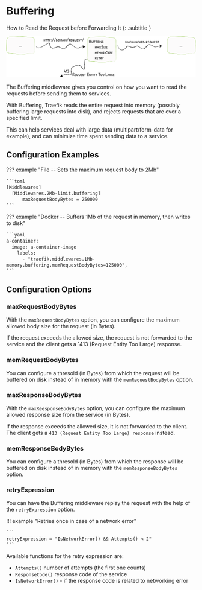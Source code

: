 # Buffering

How to Read the Request before Forwarding It
{: .subtitle }

![Buffering](../assets/img/middleware/buffering.png)

The Buffering middleware gives you control on how you want to read the requests before sending them to services.

With Buffering, Traefik reads the entire request into memory (possibly buffering large requests into disk), and rejects requests that are over a specified limit.

This can help services deal with large data (multipart/form-data for example), and can minimize time spent sending data to a service.

## Configuration Examples

??? example "File -- Sets the maximum request body to 2Mb"
    
    ```toml
    [Middlewares]
      [Middlewares.2Mb-limit.buffering]
          maxRequestBodyBytes = 250000
    ``` 

??? example "Docker -- Buffers 1Mb of the request in memory, then writes to disk"

    ```yaml
    a-container:
      image: a-container-image 
        labels:
          - "traefik.middlewares.1Mb-memory.buffering.memRequestBodyBytes=125000",
    ```

## Configuration Options

### maxRequestBodyBytes

With the `maxRequestBodyBytes` option, you can configure the maximum allowed body size for the request (in Bytes).

If the request exceeds the allowed size, the request is not forwarded to the service and the client gets a `413 (Request Entity Too Large) response.

### memRequestBodyBytes

You can configure a thresold (in Bytes) from which the request will be buffered on disk instead of in memory with the `memRequestBodyBytes` option. 

### maxResponseBodyBytes

With the `maxReesponseBodyBytes` option, you can configure the maximum allowed response size from the service (in Bytes).

If the response exceeds the allowed size, it is not forwarded to the client. The client gets a `413 (Request Entity Too Large) response` instead.

### memResponseBodyBytes

You can configure a thresold (in Bytes) from which the response will be buffered on disk instead of in memory with the `memResponseBodyBytes` option. 

### retryExpression

You can have the Buffering middleware replay the request with the help of the `retryExpression` option.

!!! example "Retries once in case of a network error"
    
    ```
    retryExpression = "IsNetworkError() && Attempts() < 2"
    ```
    
Available functions for the retry expression are:

   - `Attempts()` number of attempts (the first one counts)
   - `ResponseCode()` response code of the service
   - `IsNetworkError()` - if the response code is related to networking error 
